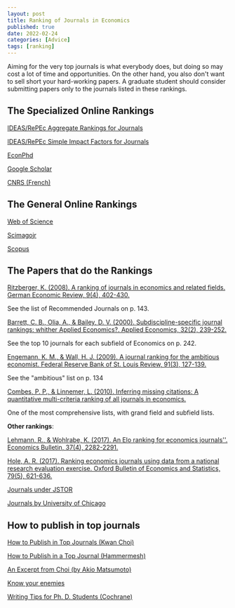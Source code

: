 ```yaml
---
layout: post
title: Ranking of Journals in Economics
published: true
date: 2022-02-24
categories: [Advice]
tags: [ranking]
---
```


Aiming for the very top journals is what everybody does, but doing so may cost a lot of time and opportunities. On the other hand, you also don't want to sell short your hard-working papers. A graduate student should consider submitting papers only to the journals listed in these rankings.

## The Specialized Online Rankings

[IDEAS/RePEc Aggregate Rankings for Journals](https://ideas.repec.org/top/top.journals.all.html)

[IDEAS/RePEc Simple Impact Factors for Journals](https://ideas.repec.org/top/old/0702/top.journals.simple.html)

[EconPhd](http://econphd.econwiki.com/journals/jmacro.htm)

[Google Scholar](https://scholar.google.co.jp/citations?view_op=top_venues&hl=en&vq=bus_economics)

[CNRS (French)](https://www.gate.cnrs.fr/spip.php?rubrique31&lang=en)

## The General Online Rankings

[Web of Science](https://jcr.clarivate.com/jcr/browse-journals)

[Scimagojr](https://www.scimagojr.com/journalrank.php?category=2002&area=2000)

[Scopus](https://www.scopus.com/sources.uri)

## The Papers that do the Rankings

[Ritzberger, K. (2008). A ranking of journals in economics and related fields. German Economic Review, 9(4), 402-430.](http://www.ritsumei.ac.jp/~y-gokan/Ranking.pdf)

See the list of Recommended Journals on p. 143. 

[Barrett, C. B., Olia, A., & Bailey, D. V. (2000). Subdiscipline-specific journal rankings: whither Applied Economics?. Applied Economics, 32(2), 239-252.](https://www.tandfonline.com/doi/pdf/10.1080/000368400322921?needAccess=true)

See the top 10 journals for each subfield of Economics on p. 242.

[Engemann, K. M., & Wall, H. J. (2009). A journal ranking for the ambitious economist. Federal Reserve Bank of St. Louis Review, 91(3), 127-139.](https://files.stlouisfed.org/files/htdocs/publications/review/09/05/Engemann.pdf)

See the "ambitious" list on p. 134

[Combes, P. P., & Linnemer, L. (2010). Inferring missing citations: A quantitative multi-criteria ranking of all journals in economics.](https://halshs.archives-ouvertes.fr/halshs-00520325/document)

One of the most comprehensive lists, with grand field and subfield lists.

**Other rankings**:

[Lehmann, R., & Wohlrabe, K. (2017). An Elo ranking for economics journals''. Economics Bulletin, 37(4), 2282-2291.](http://www.accessecon.com/Pubs/EB/2017/Volume37/EB-17-V37-I4-P204.pdf)

[Hole, A. R. (2017). Ranking economics journals using data from a national research evaluation exercise. Oxford Bulletin of Economics and Statistics, 79(5), 621-636.](https://onlinelibrary.wiley.com/doi/full/10.1111/obes.12185)

[Journals under JSTOR](https://www.jstor.org/subject/economics)

[Journals by University of Chicago](https://www.journals.uchicago.edu/action/showPublications?category=10.1555%2Fcategory.40000122)


## How to publish in top journals

[How to Publish in Top Journals (Kwan Choi)](http://www3.nccu.edu.tw/~jthuang/publish.pdf)

[How to Publish in a Top Journal (Hammermesh)](http://www.principlesofeconometrics.com/poe5/writing/hammermesh.pdf)

[An Excerpt from Choi (by Akio Matsumoto)](https://www2.chuo-u.ac.jp/daigakuin/cplus/keijiban/reseachworkshop/HowToPublish.pdf)

[Know your enemies](https://davidcard.berkeley.edu/papers/JEL-9-Facts.pdf)

[Writing Tips for Ph. D. Students (Cochrane)](https://static1.squarespace.com/static/5e6033a4ea02d801f37e15bb/t/5eda74919c44fa5f87452697/1591374993570/phd_paper_writing.pdf)
